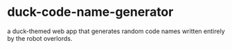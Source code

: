 # duck-code-name-generator
a duck-themed web app that generates random code names written entirely by the robot overlords.
